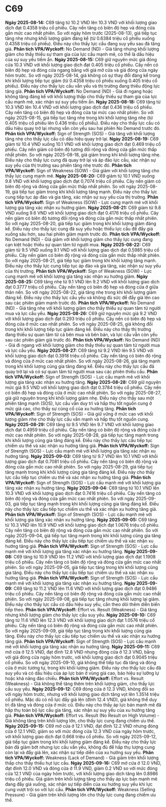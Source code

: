 # C69

**Ngày 2025-08-14:** C69 tăng từ 10.2 VND lên 10.3 VND với khối lượng giao dịch đạt 0.4358 triệu cổ phiếu. Cây nến tăng có biên độ hẹp và đóng cửa gần mức cao nhất phiên. So với ngày hôm trước (2025-08-13), giá tiếp tục tăng nhẹ nhưng khối lượng giảm đáng kể (từ 0.6384 triệu cổ phiếu xuống 0.4358 triệu cổ phiếu). Điều này cho thấy lực cầu đang suy yếu sau đà tăng giá. **Phân tích VPA/Wyckoff:** No Demand (ND) - Giá tăng nhưng khối lượng giảm cho thấy thiếu sự tham gia của lực cầu mạnh mẽ, có thể là dấu hiệu của sự suy yếu tiềm ẩn.
**Ngày 2025-08-15:** C69 giữ nguyên mức giá đóng cửa 10.3 VND với khối lượng giao dịch đạt 0.405 triệu cổ phiếu. Cây nến có biên độ hẹp và đóng cửa ngang bằng với giá mở cửa và giá đóng cửa ngày hôm trước. So với ngày 2025-08-14, giá không có sự thay đổi đáng kể trong khi khối lượng tiếp tục giảm (từ 0.4358 triệu cổ phiếu xuống 0.405 triệu cổ phiếu). Điều này cho thấy lực cầu vẫn yếu và thị trường đang thiếu động lực tăng giá. **Phân tích VPA/Wyckoff:** No Demand (ND) - Giá đi ngang hoặc không tăng đáng kể với khối lượng thấp cho thấy thiếu sự tham gia của lực cầu mạnh mẽ, xác nhận sự suy yếu tiềm ẩn.
**Ngày 2025-08-18:** C69 tăng từ 10.3 VND lên 10.4 VND với khối lượng giao dịch đạt 0.436 triệu cổ phiếu. Cây nến tăng có biên độ hẹp và đóng cửa tại mức cao nhất phiên. So với ngày 2025-08-15, giá tiếp tục tăng nhẹ trong khi khối lượng tăng nhẹ (từ 0.405 triệu cổ phiếu lên 0.436 triệu cổ phiếu). Điều này cho thấy lực cầu có dấu hiệu quay trở lại nhưng vẫn còn yếu sau hai phiên No Demand trước đó. **Phân tích VPA/Wyckoff:** Sign of Strength (SOS) - Giá tăng với khối lượng tăng nhẹ cho thấy lực cầu có dấu hiệu quay trở lại.
**Ngày 2025-08-19:** C69 giảm từ 10.4 VND xuống 10.1 VND với khối lượng giao dịch đạt 0.469 triệu cổ phiếu. Cây nến giảm có biên độ tương đối rộng và đóng cửa gần mức thấp nhất phiên. So với ngày 2025-08-18, giá giảm trong khi khối lượng tăng nhẹ. Điều này cho thấy lực cung đã quay trở lại và áp đảo lực cầu, xác nhận sự suy yếu của thị trường sau phiên tăng nhẹ trước đó. **Phân tích VPA/Wyckoff:** Sign of Weakness (SOW) - Giá giảm với khối lượng tăng cho thấy lực cung mạnh mẽ.
**Ngày 2025-08-20:** C69 giảm từ 10.1 VND xuống 9.8 VND với khối lượng giao dịch đạt 0.7074 triệu cổ phiếu. Cây nến giảm có biên độ rộng và đóng cửa gần mức thấp nhất phiên. So với ngày 2025-08-19, giá tiếp tục giảm trong khi khối lượng tăng mạnh. Điều này cho thấy lực cung tiếp tục áp đảo và gia tăng, xác nhận sự suy yếu của thị trường. **Phân tích VPA/Wyckoff:** Sign of Weakness (SOW) - Lực cung mạnh mẽ với khối lượng gia tăng xác nhận xu hướng giảm.
**Ngày 2025-08-21:** C69 giảm từ 9.8 VND xuống 9.6 VND với khối lượng giao dịch đạt 0.4176 triệu cổ phiếu. Cây nến giảm có biên độ tương đối rộng và đóng cửa gần mức thấp nhất phiên. So với ngày 2025-08-20, giá tiếp tục giảm trong khi khối lượng giảm đáng kể. Điều này cho thấy lực cung đã suy yếu hoặc thiếu lực cầu để đẩy giá xuống sâu hơn, sau hai phiên giảm mạnh trước đó. **Phân tích VPA/Wyckoff:** No Demand (ND) - Giá giảm với khối lượng giảm cho thấy lực cung đang cạn kiệt hoặc thiếu sự quan tâm từ người mua.
**Ngày 2025-08-22:** C69 giảm từ 9.5 VND xuống 9.1 VND với khối lượng giao dịch đạt 0.5985 triệu cổ phiếu. Cây nến giảm có biên độ rộng và đóng cửa gần mức thấp nhất phiên. So với ngày 2025-08-21, giá tiếp tục giảm trong khi khối lượng tăng mạnh. Điều này cho thấy lực cung tiếp tục áp đảo và gia tăng, xác nhận sự suy yếu của thị trường. **Phân tích VPA/Wyckoff:** Sign of Weakness (SOW) - Lực cung mạnh mẽ với khối lượng gia tăng xác nhận xu hướng giảm.
**Ngày 2025-08-25:** C69 tăng nhẹ từ 9.1 VND lên 9.2 VND với khối lượng giao dịch đạt 0.3777 triệu cổ phiếu. Cây nến tăng có biên độ hẹp và đóng cửa ở giữa thân nến. So với ngày 2025-08-22, giá tăng nhẹ trong khi khối lượng giảm đáng kể. Điều này cho thấy lực cầu yếu và không đủ sức để đẩy giá lên cao sau các phiên giảm mạnh trước đó. **Phân tích VPA/Wyckoff:** No Demand (ND) - Giá tăng nhẹ với khối lượng giảm cho thấy thiếu sự quan tâm từ người mua và lực cầu yếu.
**Ngày 2025-08-26:** C69 giữ nguyên mức giá 9.2 VND với khối lượng giao dịch đạt 0.293 triệu cổ phiếu. Cây nến có biên độ hẹp và đóng cửa ở mức cao nhất phiên. So với ngày 2025-08-25, giá không đổi trong khi khối lượng tiếp tục giảm đáng kể. Điều này cho thấy thị trường đang thiếu sự quan tâm từ cả bên mua và bên bán, và lực cầu vẫn còn yếu sau các phiên giảm giá trước đó. **Phân tích VPA/Wyckoff:** No Demand (ND) - Giá đi ngang với khối lượng giảm cho thấy thiếu sự quan tâm từ người mua và lực cầu yếu.
**Ngày 2025-08-27:** C69 tăng từ 9.2 VND lên 9.5 VND với khối lượng giao dịch đạt 0.3918 triệu cổ phiếu. Cây nến tăng có biên độ rộng và đóng cửa ở mức cao nhất phiên. So với ngày 2025-08-26, giá tăng mạnh trong khi khối lượng cũng gia tăng đáng kể. Điều này cho thấy lực cầu đã quay trở lại và có sự quan tâm từ người mua sau các phiên thiếu cầu. **Phân tích VPA/Wyckoff:** Sign of Strength (SOS) - Lực cầu mạnh mẽ với khối lượng gia tăng xác nhận xu hướng tăng.
**Ngày 2025-08-28:** C69 giữ nguyên mức giá 9.5 VND với khối lượng giao dịch đạt 0.3784 triệu cổ phiếu. Cây nến có biên độ hẹp và đóng cửa ở mức cao nhất phiên. So với ngày 2025-08-27, giá giữ nguyên trong khi khối lượng giảm nhẹ. Điều này cho thấy sau một phiên tăng mạnh (SOS), lực cầu vẫn duy trì và hấp thụ tốt nguồn cung ở mức giá cao, cho thấy sự củng cố của xu hướng tăng. **Phân tích VPA/Wyckoff:** Sign of Strength (SOS) - Giá giữ vững ở mức cao với khối lượng giảm nhẹ cho thấy lực cầu vẫn mạnh và hấp thụ tốt nguồn cung.
**Ngày 2025-08-29:** C69 tăng từ 9.5 VND lên 9.7 VND với khối lượng giao dịch đạt 0.4959 triệu cổ phiếu. Cây nến tăng có biên độ rộng và đóng cửa ở mức cao nhất phiên. So với ngày 2025-08-28, giá tiếp tục tăng mạnh trong khi khối lượng cũng gia tăng đáng kể. Điều này cho thấy lực cầu tiếp tục chiếm ưu thế và xác nhận xu hướng tăng giá. **Phân tích VPA/Wyckoff:** Sign of Strength (SOS) - Lực cầu mạnh mẽ với khối lượng gia tăng xác nhận xu hướng tăng.
**Ngày 2025-09-03:** C69 tăng từ 9.7 VND lên 10.1 VND với khối lượng giao dịch đạt 0.7081 triệu cổ phiếu. Cây nến tăng có biên độ rộng và đóng cửa gần mức cao nhất phiên. So với ngày 2025-08-29, giá tiếp tục tăng mạnh trong khi khối lượng cũng gia tăng đáng kể. Điều này cho thấy lực cầu tiếp tục chiếm ưu thế và xác nhận xu hướng tăng giá. **Phân tích VPA/Wyckoff:** Sign of Strength (SOS) - Lực cầu mạnh mẽ với khối lượng gia tăng xác nhận xu hướng tăng.
**Ngày 2025-09-04:** C69 tăng từ 10.1 VND lên 10.3 VND với khối lượng giao dịch đạt 0.7416 triệu cổ phiếu. Cây nến tăng có biên độ rộng và đóng cửa gần mức cao nhất phiên. So với ngày 2025-09-03, giá tiếp tục tăng mạnh trong khi khối lượng cũng gia tăng đáng kể. Điều này cho thấy lực cầu tiếp tục chiếm ưu thế và xác nhận xu hướng tăng giá. **Phân tích VPA/Wyckoff:** Sign of Strength (SOS) - Lực cầu mạnh mẽ với khối lượng gia tăng xác nhận xu hướng tăng.
**Ngày 2025-09-05:** C69 tăng từ 10.3 VND lên 10.9 VND với khối lượng giao dịch đạt 1.0676 triệu cổ phiếu. Cây nến tăng có biên độ rộng và đóng cửa gần mức cao nhất phiên. So với ngày 2025-09-04, giá tiếp tục tăng mạnh trong khi khối lượng cũng gia tăng đáng kể. Điều này cho thấy lực cầu tiếp tục chiếm ưu thế và xác nhận xu hướng tăng giá. **Phân tích VPA/Wyckoff:** Sign of Strength (SOS) - Lực cầu mạnh mẽ với khối lượng gia tăng xác nhận xu hướng tăng.
**Ngày 2025-09-08:** C69 tăng từ 10.9 VND lên 11.2 VND với khối lượng giao dịch đạt 1.1908 triệu cổ phiếu. Cây nến tăng có biên độ rộng và đóng cửa gần mức cao nhất phiên. So với ngày 2025-09-05, giá tiếp tục tăng trong khi khối lượng cũng gia tăng. Điều này cho thấy lực cầu tiếp tục chiếm ưu thế và xác nhận xu hướng tăng giá. **Phân tích VPA/Wyckoff:** Sign of Strength (SOS) - Lực cầu mạnh mẽ với khối lượng gia tăng xác nhận xu hướng tăng.
**Ngày 2025-09-09:** C69 tăng từ 11.2 VND lên 11.6 VND với khối lượng giao dịch đạt 0.9486 triệu cổ phiếu. Cây nến tăng có biên độ rộng và đóng cửa gần mức cao nhất phiên. So với ngày 2025-09-08, giá tiếp tục tăng nhưng khối lượng lại giảm. Điều này cho thấy lực cầu có dấu hiệu suy yếu, cần theo dõi thêm diễn biến tiếp theo. **Phân tích VPA/Wyckoff:** Effort vs. Result (Weakness) - Giá tăng nhưng khối lượng giảm cho thấy lực cầu suy yếu.
**Ngày 2025-09-10:** C69 tăng từ 11.6 VND lên 12.3 VND với khối lượng giao dịch đạt 1.0576 triệu cổ phiếu. Cây nến tăng có biên độ rộng và đóng cửa gần mức cao nhất phiên. So với ngày 2025-09-09, giá tiếp tục tăng trong khi khối lượng cũng gia tăng. Điều này cho thấy lực cầu tiếp tục chiếm ưu thế và xác nhận xu hướng tăng giá. **Phân tích VPA/Wyckoff:** Sign of Strength (SOS) - Lực cầu mạnh mẽ với khối lượng gia tăng xác nhận xu hướng tăng.
**Ngày 2025-09-11:** C69 mở cửa ở 12.5 VND, đạt đỉnh 12.8 VND nhưng đóng cửa ở 12.3 VND, bằng với giá đóng cửa ngày hôm trước, với khối lượng giao dịch đạt 0.9045 triệu cổ phiếu. So với ngày 2025-09-10, giá không thể tiếp tục đà tăng và đóng cửa ở mức tương tự, trong khi khối lượng giảm. Điều này cho thấy lực cầu đã suy yếu và có dấu hiệu của áp lực bán ở vùng giá cao, báo hiệu sự lưỡng lự hoặc khả năng đảo chiều. **Phân tích VPA/Wyckoff:** Effort vs. Result (Weakness) - Giá không thể tăng thêm trên khối lượng giảm, cho thấy lực cầu suy yếu.
**Ngày 2025-09-12:** C69 đóng cửa ở 12.3 VND, không đổi so với ngày hôm trước, nhưng với khối lượng giao dịch tăng vọt lên 1.3514 triệu cổ phiếu. Mặc dù có nỗ lực đẩy giá lên (đỉnh 12.4 VND), giá không thể duy trì đà tăng và đóng cửa ở mức cũ. Điều này cho thấy áp lực bán mạnh mẽ đã hấp thụ toàn bộ lực cầu gia tăng, xác nhận sự suy yếu của xu hướng tăng giá. **Phân tích VPA/Wyckoff:** Effort vs. Result (No Result on High Volume) - Giá không tăng trên khối lượng lớn, cho thấy lực cung đang chiếm ưu thế.
**Ngày 2025-09-15:** C69 mở cửa ở 12.1 VND, đạt đỉnh 12.2 VND nhưng đóng cửa ở 12.1 VND, giảm so với mức đóng cửa 12.3 VND của ngày hôm trước, với khối lượng giao dịch đạt 0.668 triệu cổ phiếu. So với ngày 2025-09-12, giá tiếp tục giảm trong khi khối lượng giảm đáng kể. Điều này cho thấy lực bán đã giảm bớt nhưng lực cầu vẫn yếu, không đủ để hấp thụ lượng cung còn lại và đẩy giá lên, xác nhận sự tiếp diễn của xu hướng suy yếu. **Phân tích VPA/Wyckoff:** Weakness (Lack of Demand) - Giá giảm trên khối lượng thấp cho thấy thiếu hụt lực cầu.
**Ngày 2025-09-16:** C69 mở cửa ở 12.0 VND, đạt đỉnh 12.0 VND và đóng cửa ở 11.9 VND, giảm 0.2 VND so với mức đóng cửa 12.1 VND của ngày hôm trước, với khối lượng giao dịch tăng lên 0.8986 triệu cổ phiếu. Giá giảm trên khối lượng tăng cho thấy áp lực bán mạnh mẽ đang đẩy giá xuống, xác nhận sự tiếp diễn của xu hướng suy yếu khi lực cung vượt trội so với lực cầu. **Phân tích VPA/Wyckoff:** Weakness (Selling Pressure) - Giá giảm trên khối lượng lớn cho thấy lực cung đang chiếm ưu thế.

